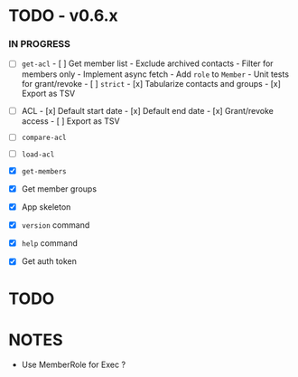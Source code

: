 # TODO - v0.6.x

### IN PROGRESS

- [ ] `get-acl`
      - [ ] Get member list
            - Exclude archived contacts
            - Filter for members only
            - Implement async fetch
            - Add `role` to `Member`
            - Unit tests for grant/revoke
      - [ ] `strict` 
      - [x] Tabularize contacts and groups
      - [x] Export as TSV

- [ ] ACL
      - [x] Default start date
      - [x] Default end date
      - [x] Grant/revoke access
      - [ ] Export as TSV

- [ ] `compare-acl`
- [ ] `load-acl`

- [x] `get-members`
- [x] Get member groups
- [x] App skeleton
- [x] `version` command
- [x] `help` command
- [x] Get auth token

# TODO

# NOTES

- Use MemberRole for Exec ?
